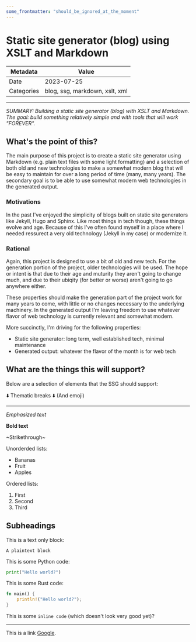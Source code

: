 ```yaml
---
some_frontmatter: "should_be_ignored_at_the_moment"
---
```


# Static site generator (blog) using XSLT and Markdown

| Metadata   | Value            |
| ---------- | ---------------- |
| Date       | 2023-07-25       |
| Categories | blog, ssg, markdown, xslt, xml |

---

*SUMMARY: Building a static site generator (blog) with XSLT and Markdown.  The
goal: build something relatively simple and with tools that will work
"FOREVER".*

## What's the point of this?

The main purpose of this project is to create a static site generator using
Markdown (e.g. plain text files with some light formatting) and a selection of
both old and new technologies to make a somewhat modern blog that will be easy
to maintain for over a long period of time (many, many years).  The secondary
goal is to be able to use somewhat modern web technologies in the generated
output.

### Motivations

In the past I've enjoyed the simplicity of blogs built on static site
generators like Jekyll, Hugo and Sphinx.  Like most things in tech though,
these things evolve and age.  Because of this I've often found myself in a
place where I needed ressurect a very old technology (Jekyll in my case) or
modernize it.

### Rational

Again, this project is designed to use a bit of old and new tech.  For the
generation portion of the project, older technologies will be used. The hope or
intent is that due to their age and muturity they aren't going to change much,
and due to their ubiqity (for better or worse) aren't going to go anywhere
either.

These properties should make the generation part of the project work for many
years to come, with little or no changes necessary to the underlying machinery.
In the generated output I'm leaving freedom to use whatever flavor of web
technology is currently relevant and somewhat modern.

More succinctly, I'm driving for the following properties:

- Static site generator: long term, well established tech, minimal maintenance
- Generated output: whatever the flavor of the month is for web tech

## What are the things this will support?

Below are a selection of elements that the SSG should support:

⬇️  Thematic breaks ⬇️  (And emoji)

---

*Emphasized text*

**Bold text**

~Strikethrough~

Unorderded lists:

- Bananas
- Fruit
- Apples

Ordered lists:

1. First
2. Second
3. Third

## Subheadings

This is a text only block:

```
A plaintext block
```

This is some Python code:

```python
print("Hello world?")
```

This is some Rust code:

```rust
fn main() {
    println!("Hello world?");
}
```

This is some `inline code` (which doesn't look very good yet)?

---

This is a link [Google](https://google.com).
